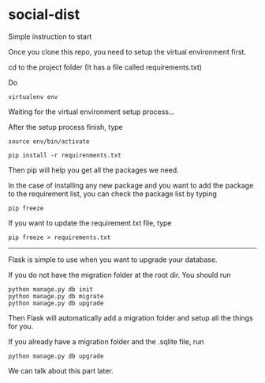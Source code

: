 # social-dist

Simple instruction to start

Once you clone this repo, you need to setup the virtual environment first.

cd to the project folder (It has a file called requirements.txt)

Do
    
    virtualenv env

Waiting for the virtual environment setup process...

After the setup process finish, type

    source env/bin/activate
    
    pip install -r requirenments.txt
    
Then pip will help you get all the packages we need.

In the case of installing any new package and you want to add the package to the requirement list, you can check the package list by typing

    pip freeze
    
If you want to update the requirement.txt file, type

    pip freeze > requirements.txt
    
--------------

Flask is simple to use when you want to upgrade your database. 

If you do not have the migration folder at the root dir. You should run

    python manage.py db init
    python manage.py db migrate
    python manage.py db upgrade
    
Then Flask will automatically add a migration folder and setup all the things for you.
    
If you already have a migration folder and the .sqlite file, run

    python manage.py db upgrade
    
We can talk about this part later.
